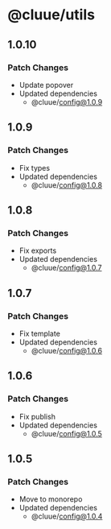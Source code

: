 # @cluue/utils

## 1.0.10

### Patch Changes

- Update popover
- Updated dependencies
  - @cluue/config@1.0.9

## 1.0.9

### Patch Changes

- Fix types
- Updated dependencies
  - @cluue/config@1.0.8

## 1.0.8

### Patch Changes

- Fix exports
- Updated dependencies
  - @cluue/config@1.0.7

## 1.0.7

### Patch Changes

- Fix template
- Updated dependencies
  - @cluue/config@1.0.6

## 1.0.6

### Patch Changes

- Fix publish
- Updated dependencies
  - @cluue/config@1.0.5

## 1.0.5

### Patch Changes

- Move to monorepo
- Updated dependencies
  - @cluue/config@1.0.4
